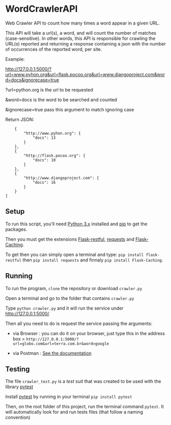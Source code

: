 # WordCrawlerAPI
Web Crawler API to count how many times a word appear in a given URL.

This API will take a url(s), a word, and will count the number of matches (case-sensitive). In other words, this API is responsible for crawling the URL(s) reported and returning a response containing a json with the number of occurrences of the reported word, per site.

Example:

http://127.0.0.1:5000/?url=www.pyhon.org&url=flask.pocoo.org&url=www.djangoproject.com&word=docs&ignorecase=true

?url=python.org is the url to be requested

&amp;word=docs is the word to be searched and counted

&amp;ignorecase=true pass this argument to match ignoring case

Return JSON:

```[
    {
        "http://www.pyhon.org": {
            "docs": 13
        }
    },
    {
        "http://flask.pocoo.org": {
            "docs": 10
        }
    },
    {
        "http://www.djangoproject.com": {
            "docs": 16
        }
    }
]
```

## Setup

To run this script, you'll need [Python 3.x](https://www.python.org/downloads/) installed and [pip](https://pip.pypa.io/en/stable/installing/) to get the packages.

Then you must get the extensions [Flask-restful](http://flask-restful-cn.readthedocs.io/en/0.3.5/installation.html), [requests](http://docs.python-requests.org/en/master/user/install/) and [Flask-Caching](https://pythonhosted.org/Flask-Caching/).



To get then you can simply open a terminal and type:
`pip install flask-restful` then `pip install requests` and finnaly `pip install Flask-Caching`.

## Running

To run the program, `clone` the repository or download `crawler.py`

Open a terminal and go to the folder that contains `crawler.py` 

Type `python crawler.py` and it will run the service under http://127.0.0.1:5000/

Then all you need to do is request the service passing the arguments:

- via Browser : you can do it on your browser, just type this in the address box = `http://127.0.0.1:5000/?url=globo.com&url=terra.com.br&word=google`

- via Postman : [See the documentation](https://learning.getpostman.com/docs/postman/launching_postman/installation_and_updates/)

## Testing

The file `crawler_test.py` is a *test suit* that was created to be used with the library [pytest](https://docs.pytest.org/en/latest/getting-started.html) 

Install [pytest](https://docs.pytest.org/en/latest/getting-started.html) by running in your terminal `pip install pytest`

Then, on the root folder of this project, run the terminal command `pytest`. It will automatically look for and run tests files (that follow a naming convention)
